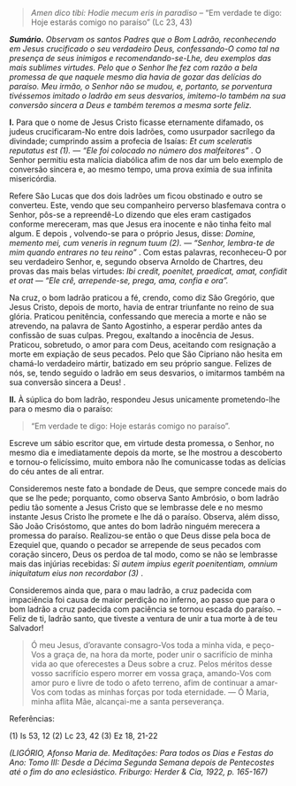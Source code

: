 > *Amen dico tibi: Hodie mecum eris in paradiso* – “Em verdade te digo: Hoje estarás comigo no paraíso” (Lc 23, 43)

***Sumário.** Observam os santos Padres que o Bom Ladrão, reconhecendo em Jesus crucificado o seu verdadeiro Deus, confessando-O como tal na presença de seus inimigos e recomendando-se-Lhe, deu exemplos das mais sublimes virtudes. Pelo que o Senhor lhe fez com razão a bela promessa de que naquele mesmo dia havia de gozar das delícias do paraíso. Meu irmão, o Senhor não se mudou, e, portanto, se porventura tivéssemos imitado o ladrão em seus desvarios, imitemo-lo também na sua conversão sincera a Deus e também teremos a mesma sorte feliz.*

**I.** Para que o nome de Jesus Cristo ficasse eternamente difamado, os judeus crucificaram-No entre dois ladrões, como usurpador sacrílego da divindade; cumprindo assim a profecia de Isaías: *Et cum sceleratis reputatus est (1). — “Ele foi colocado no número dos malfeitores”* . O Senhor permitiu esta malícia diabólica afim de nos dar um belo exemplo de conversão sincera e, ao mesmo tempo, uma prova exímia de sua infinita misericórdia.

Refere São Lucas que dos dois ladrões um ficou obstinado e outro se converteu. Este, vendo que seu companheiro perverso blasfemava contra o Senhor, pôs-se a repreendê-Lo dizendo que eles eram castigados conforme mereceram, mas que Jesus era inocente e não tinha feito mal algum. E depois , volvendo-se para o próprio Jesus, disse: *Domine, memento mei, cum veneris in regnum tuum (2). — “Senhor, lembra-te de mim quando entrares no teu reino”* . Com estas palavras, reconheceu-O por seu verdadeiro Senhor, e, segundo observa Arnoldo de Chartres, deu provas das mais belas virtudes: *Ibi credit, poenitet, praedicat, amat, confidit et orat — “Ele crê, arrepende-se, prega, ama, confia e ora”.*

Na cruz, o bom ladrão praticou a fé, crendo, como diz São Gregório, que Jesus Cristo, depois de morto, havia de entrar triunfante no reino de sua glória. Praticou penitência, confessando que merecia a morte e não se atrevendo, na palavra de Santo Agostinho, a esperar perdão antes da confissão de suas culpas. Pregou, exaltando a inocência de Jesus. Praticou, sobretudo, o amor para com Deus, aceitando com resignação a morte em expiação de seus pecados. Pelo que São Cipriano não hesita em chamá-lo verdadeiro mártir, batizado em seu próprio sangue. Felizes de nós, se, tendo seguido o ladrão em seus desvarios, o imitarmos também na sua conversão sincera a Deus! .

**II.** À súplica do bom ladrão, respondeu Jesus unicamente prometendo-lhe para o mesmo dia o paraíso:

> “Em verdade te digo: Hoje estarás comigo no paraíso”.

Escreve um sábio escritor que, em virtude desta promessa, o Senhor, no mesmo dia e imediatamente depois da morte, se lhe mostrou a descoberto e tornou-o felicíssimo, muito embora não lhe comunicasse todas as delícias do céu antes de ali entrar.

Consideremos neste fato a bondade de Deus, que sempre concede mais do que se lhe pede; porquanto, como observa Santo Ambrósio, o bom ladrão pediu tão somente a Jesus Cristo que se lembrasse dele e no mesmo instante Jesus Cristo lhe promete e lhe dá o paraíso. Observa, além disso, São João Crisóstomo, que antes do bom ladrão ninguém merecera a promessa do paraíso. Realizou-se então o que Deus disse pela boca de Ezequiel que, quando o pecador se arrepende de seus pecados com coração sincero, Deus os perdoa de tal modo, como se não se lembrasse mais das injúrias recebidas: *Si autem impius egerit poenitentiam, omnium iniquitatum eius non recordabor (3)* .

Consideremos ainda que, para o mau ladrão, a cruz padecida com impaciência foi causa de maior perdição no inferno, ao passo que para o bom ladrão a cruz padecida com paciência se tornou escada do paraíso. – Feliz de ti, ladrão santo, que tiveste a ventura de unir a tua morte à de teu Salvador!

> Ó meu Jesus, d’oravante consagro-Vos toda a minha vida, e peço-Vos a graça de, na hora da morte, poder unir o sacrifício de minha vida ao que oferecestes a Deus sobre a cruz. Pelos méritos desse vosso sacrifício espero morrer em vossa graça, amando-Vos com amor puro e livre de todo o afeto terreno, afim de continuar a amar-Vos com todas as minhas forças por toda eternidade. — Ó Maria, minha aflita Mãe, alcançai-me a santa perseverança.

Referências:

\(1\) Is 53, 12 (2) Lc 23, 42 (3) Ez 18, 21-22

*(LIGÓRIO, Afonso Maria de. Meditações: Para todos os Dias e Festas do Ano: Tomo III: Desde a Décima Segunda Semana depois de Pentecostes até o fim do ano eclesiástico. Friburgo: Herder & Cia, 1922, p. 165-167)*
